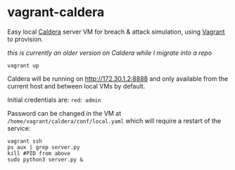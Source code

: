 # vagrant-caldera

Easy local [Caldera](https://github.com/mitre/caldera) server VM for breach & attack simulation, using [Vagrant](https://www.vagrantup.com/) to provision.

*this is currently an older version on Caldera while I migrate into a repo*

```
vagrant up
```

Caldera will be running on http://172.30.1.2:8888 and only available from the current host and between local VMs by default.

Initial credentials are: `red`:` admin`

Password can be changed in the VM at `/home/vagrant/caldera/conf/local.yaml` which will require a restart of the service:

```
vagrant ssh
ps aux | grep server.py
kill #PID from above
sudo python3 server.py &
```

